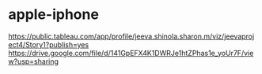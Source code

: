 # apple-iphone
https://public.tableau.com/app/profile/jeeva.shinola.sharon.m/viz/jeevaproject4/Story1?publish=yes
https://drive.google.com/file/d/141GpEFX4K1DWRJe1htZPhas1e_yoUr7F/view?usp=sharing
